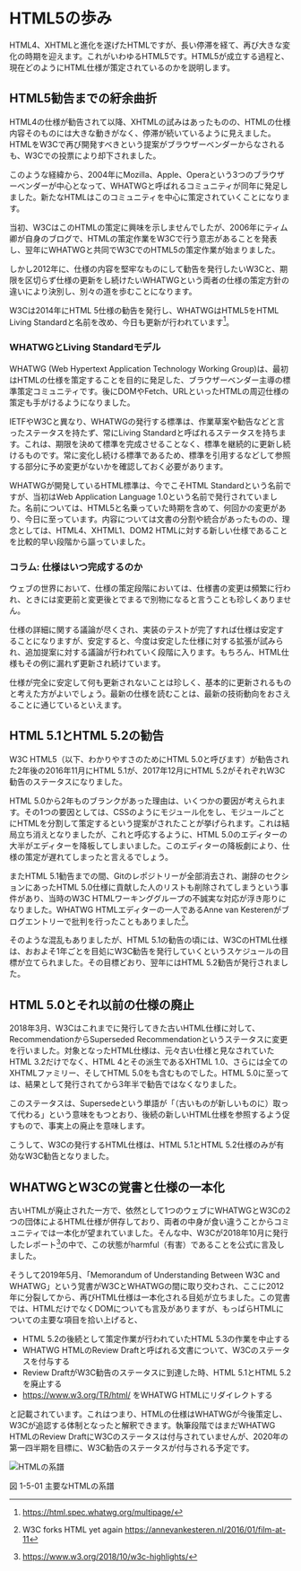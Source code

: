 <!-- ch1-5.txt (4ページ、3000～4600字想定) -->
<!-- W3C HTML5の廃止 -->
# HTML5の歩み

HTML4、XHTMLと進化を遂げたHTMLですが、長い停滞を経て、再び大きな変化の時期を迎えます。これがいわゆるHTML5です。HTML5が成立する過程と、現在どのようにHTML仕様が策定されているのかを説明します。

## HTML5勧告までの紆余曲折

HTML4の仕様が勧告されて以降、XHTMLの試みはあったものの、HTMLの仕様内容そのものには大きな動きがなく、停滞が続いているように見えました。HTMLをW3Cで再び開発すべきという提案がブラウザーベンダーからなされるも、W3Cでの投票により却下されました。

このような経緯から、2004年にMozilla、Apple、Operaという3つのブラウザーベンダーが中心となって、WHATWGと呼ばれるコミュニティが同年に発足しました。新たなHTMLはこのコミュニティを中心に策定されていくことになります。

当初、W3CはこのHTMLの策定に興味を示しませんでしたが、2006年にティム卿が自身のブログで、HTMLの策定作業をW3Cで行う意志があることを発表し、翌年にWHATWGと共同でW3CでのHTML5の策定作業が始まりました。

しかし2012年に、仕様の内容を堅牢なものにして勧告を発行したいW3Cと、期限を区切らず仕様の更新をし続けたいWHATWGという両者の仕様の策定方針の違いにより決別し、別々の道を歩むことになります。

W3Cは2014年にHTML 5仕様の勧告を発行し、WHATWGはHTML5をHTML Living Standardと名前を改め、今日も更新が行われています[^1]。

[^1]: https://html.spec.whatwg.org/multipage/

### WHATWGとLiving Standardモデル

WHATWG (Web Hypertext Application Technology Working Group)は、最初はHTMLの仕様を策定することを目的に発足した、ブラウザーベンダー主導の標準策定コミュニティです。後にDOMやFetch、URLといったHTMLの周辺仕様の策定も手がけるようになりました。

IETFやW3Cと異なり、WHATWGの発行する標準は、作業草案や勧告などと言ったステータスを持たず、常にLiving Standardと呼ばれるステータスを持ちます。これは、期限を決めて標準を完成させることなく、標準を継続的に更新し続けるものです。常に変化し続ける標準であるため、標準を引用するなどして参照する部分に予め変更がないかを確認しておく必要があります。

WHATWGが開発しているHTML標準は、今でこそHTML Standardという名前ですが、当初はWeb Application Language 1.0という名前で発行されていました。名前については、HTML5と名乗っていた時期を含めて、何回かの変更があり、今日に至っています。内容については文書の分割や統合があったものの、理念としては、HTML4、XHTML1、DOM2 HTMLに対する新しい仕様であることを比較的早い段階から謳っていました。

### コラム: 仕様はいつ完成するのか

ウェブの世界において、仕様の策定段階においては、仕様書の変更は頻繁に行われ、ときには変更前と変更後とでまるで別物になると言うことも珍しくありません。

仕様の詳細に関する議論が尽くされ、実装のテストが完了すれば仕様は安定することになりますが、安定すると、今度は安定した仕様に対する拡張が試みられ、追加提案に対する議論が行われていく段階に入ります。もちろん、HTML仕様もその例に漏れず更新され続けています。

仕様が完全に安定して何も更新されないことは珍しく、基本的に更新されるものと考えた方がよいでしょう。最新の仕様を読むことは、最新の技術動向をおさえることに通じているといえます。

## HTML 5.1とHTML 5.2の勧告

W3C HTML5（以下、わかりやすさのためにHTML 5.0と呼びます）が勧告された2年後の2016年11月にHTML 5.1が、2017年12月にHTML 5.2がそれぞれW3C勧告のステータスになりました。

HTML 5.0から2年ものブランクがあった理由は、いくつかの要因が考えられます。その1つの要因としては、CSSのようにモジュール化をし、モジュールごとにHTMLを分割して策定するという提案がされたことが挙げられます。これは結局立ち消えとなりましたが、これと呼応するように、HTML 5.0のエディターの大半がエディターを降板してしまいました。このエディターの降板劇により、仕様の策定が遅れてしまったと言えるでしょう。

またHTML 5.1勧告までの間、Gitのレポジトリーが全部消去され、謝辞のセクションにあったHTML 5.0仕様に貢献した人のリストも削除されてしまうという事件があり、当時のW3C HTMLワーキンググループの不誠実な対応が浮き彫りになりました。WHATWG HTMLエディターの一人であるAnne van Kesterenがブログエントリーで批判を行ったこともありました[^2]。

そのような混乱もありましたが、HTML 5.1の勧告の頃には、W3CのHTML仕様は、おおよそ1年ごとを目処にW3C勧告を発行していくというスケジュールの目標が立てられました。その目標どおり、翌年にはHTML 5.2勧告が発行されました。

[^2]: W3C forks HTML yet again <https://annevankesteren.nl/2016/01/film-at-11>

## HTML 5.0とそれ以前の仕様の廃止

2018年3月、W3Cはこれまでに発行してきた古いHTML仕様に対して、RecommendationからSuperseded Recommendationというステータスに変更を行いました。対象となったHTML仕様は、元々古い仕様と見なされていたHTML 3.2だけでなく、HTML 4とその派生であるXHTML 1.0、さらには全てのXHTMLファミリー、そしてHTML 5.0をも含むものでした。HTML 5.0に至っては、結果として発行されてから3年半で勧告ではなくなりました。

このステータスは、Supersedeという単語が「（古いものが新しいものに）取って代わる」という意味をもつとおり、後続の新しいHTML仕様を参照するよう促すもので、事実上の廃止を意味します。

こうして、W3Cの発行するHTML仕様は、HTML 5.1とHTML 5.2仕様のみが有効なW3C勧告となりました。

## WHATWGとW3Cの覚書と仕様の一本化

古いHTMLが廃止された一方で、依然として1つのウェブにWHATWGとW3Cの2つの団体によるHTML仕様が併存しており、両者の中身が食い違うことからコミュニティでは一本化が望まれていました。そんな中、W3Cが2018年10月に発行したレポート[^3]の中で、この状態がharmful（有害）であることを公式に言及しました。

そうして2019年5月、「Memorandum of Understanding Between W3C and WHATWG」という覚書がW3CとWHATWGの間に取り交わされ、ここに2012年に分裂してから、再びHTML仕様は一本化される目処が立ちました。この覚書では、HTMLだけでなくDOMについても言及がありますが、もっぱらHTMLについての主要な項目を拾い上げると、

- HTML 5.2の後続として策定作業が行われていたHTML 5.3の作業を中止する
- WHATWG HTMLのReview Draftと呼ばれる文書について、W3Cのステータスを付与する
- Review DraftがW3C勧告のステータスに到達した時、HTML 5.1とHTML 5.2を廃止する
- <https://www.w3.org/TR/html/> をWHATWG HTMLにリダイレクトする

と記載されています。これはつまり、HTMLの仕様はWHATWGが今後策定し、W3Cが追認する体制となったと解釈できます。執筆段階ではまだWHATWG HTMLのReview DraftにW3Cのステータスは付与されていませんが、2020年の第一四半期を目標に、W3C勧告のステータスが付与される予定です。

[^3]: <https://www.w3.org/2018/10/w3c-highlights/>

![HTMLの系譜](../img/1-5-01.png)

図 1-5-01 主要なHTMLの系譜

